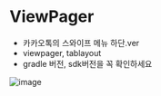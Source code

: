 # ViewPager

* 카카오톡의 스와이프 메뉴 하단.ver
* viewpager, tablayout
* gradle 버전, sdk버전을 꼭 확인하세요




![image](https://user-images.githubusercontent.com/33975923/77199017-78a3fc00-6b2b-11ea-80ba-2fb7fc2f68de.gif)
